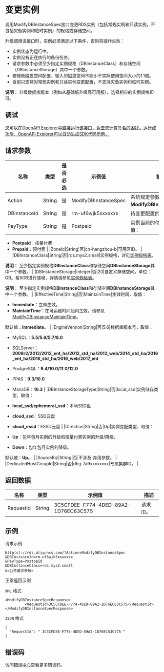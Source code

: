 # 变更实例

调用ModifyDBInstanceSpec接口变更RDS实例（包括常规实例和只读实例，不包括灾备实例和临时实例）的规格或存储空间。

升级调用该接口时，实例必须满足以下条件，否则将操作失败：

-   实例状态为运行中。
-   实例没有正在执行的备份任务。
-   请求参数中必须至少指定实例规格（DBInstanceClass）和存储空间（DBInstanceStorage）其中一个参数。
-   若降低磁盘空间配置，输入的磁盘空间不能小于实际使用空间大小的1.1倍。
-   当前只支持对常规实例和只读实例变更配置，不支持灾备实例和临时实例。

**说明：** 升级数据库版本（例如从基础版升级高可用版），选择相应的实例规格即可。

## 调试

[您可以在OpenAPI Explorer中直接运行该接口，免去您计算签名的困扰。运行成功后，OpenAPI Explorer可以自动生成SDK代码示例。](https://api.aliyun.com/#product=Rds&api=ModifyDBInstanceSpec&type=RPC&version=2014-08-15)

## 请求参数

|名称|类型|是否必选|示例值|描述|
|--|--|----|---|--|
|Action|String|是|ModifyDBInstanceSpec|系统规定参数，取值：**ModifyDBInstanceSpec**。 |
|DBInstanceId|String|是|rm-uf6wjk5xxxxxxx|待变更配置的实例ID。 |
|PayType|String|是|Postpaid|实例当前的付费类型，取值：

 -   **Postpaid**：按量付费
-   **Prepaid**：预付费 |
|ZoneId|String|否|cn-hangzhou-b|可用区ID。 |
|DBInstanceClass|String|否|rds.mys2.small|实例规格，详见[实例规格表](~~26312~~)。

 **说明：** 至少指定实例规格**DBInstanceClass**和存储空间**DBInstanceStorage**其中一个参数。 |
|DBInstanceStorage|Integer|否|20|自定义存储空间，单位：GB。每5GB进行递增，详情请参见[实例规格表](~~26312~~)。

 **说明：** 至少指定实例规格**DBInstanceClass**和存储空间**DBInstanceStorage**其中一个参数。 |
|EffectiveTime|String|否|MaintainTime|生效时间，取值：

 -   **Immediate**：立即生效。
-   **MaintainTime**：在可运维时间段内生效，请参见[ModifyDBInstanceMaintainTime](~~26249~~)。

 默认值：**Immediate**。 |
|EngineVersion|String|否|5.6|数据库版本号，取值：

 -   MySQL：**5.5/5.6/5.7/8.0**
-   SQLServer：**2008r2/2012/2012\_ent\_ha/2012\_std\_ha/2012\_web/2014\_std\_ha/2016\_ent\_ha/2016\_std\_ha/2016\_web/2017\_ent**
-   PostgreSQL：**9.4/10.0/11.0/12.0**
-   PPAS：**9.3/10.0**
-   MariaDB：**10.3** |
|DBInstanceStorageType|String|否|local\_ssd|实例储存类型，取值：

 -   **local\_ssd**/**ephemeral\_ssd**：本地SSD盘
-   **cloud\_ssd**：SSD云盘
-   **cloud\_essd**：ESSD云盘 |
|Direction|String|否|Up|实例变配类型，取值：

 -   **Up**：包年包月实例的升级和按量付费实例的升级/降级。
-   **Down**：包年包月实例的降级。

 默认值：**Up**。 |
|SourceBiz|String|否|不涉及|弃用参数。 |
|DedicatedHostGroupId|String|否|dhg-7a9xxxxxxxx|专属集群ID。 |

## 返回数据

|名称|类型|示例值|描述|
|--|--|---|--|
|RequestId|String|3C5CFDEE-F774-4DED-89A2-1D76EC63C575|请求ID。 |

## 示例

请求示例

```
http(s)://rds.aliyuncs.com/?Action=ModifyDBInstanceSpec
&DBInstanceId=rm-uf6wjk5xxxxxxx
&PayType=Postpaid
&DBInstanceClass=rds.mys2.small
&<公共请求参数>
```

正常返回示例

`XML` 格式

```
<ModifyDBInstanceSpecResponse>
         <RequestId>3C5CFDEE-F774-4DED-89A2-1D76EC63C575</RequestId>
</ModifyDBInstanceSpecResponse>
```

`JSON` 格式

```
{
  "RequestId": " 3C5CFDEE-F774-4DED-89A2-1D76EC63C575 "
}
```

## 错误码

访问[错误中心](https://error-center.aliyun.com/status/product/Rds)查看更多错误码。

